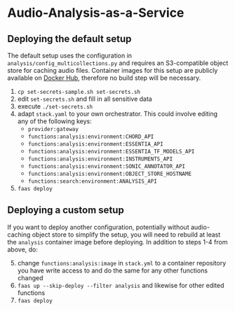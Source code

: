 # Audio-Analysis-as-a-Service

## Deploying the default setup
The default setup uses the configuration in `analysis/config_multicollections.py` and requires an S3-compatible object store for caching audio files. Container images for this setup are publicly available on [Docker Hub](https://hub.docker.com/u/jpauwels), therefore no build step will be necessary.

1. `cp set-secrets-sample.sh set-secrets.sh`
2. edit `set-secrets.sh` and fill in all sensitive data
3. execute `./set-secrets.sh`
4. adapt `stack.yaml` to your own orchestrator. This could involve editing any of the following keys:
   - `provider:gateway`
   - `functions:analysis:environment:CHORD_API`
   - `functions:analysis:environment:ESSENTIA_API`
   - `functions:analysis:environment:ESSENTIA_TF_MODELS_API`
   - `functions:analysis:environment:INSTRUMENTS_API`
   - `functions:analysis:environment:SONIC_ANNOTATOR_API`
   - `functions:analysis:environment:OBJECT_STORE_HOSTNAME`
   - `functions:search:environment:ANALYSIS_API`
5. `faas deploy`

## Deploying a custom setup
If you want to deploy another configuration, potentially without audio-caching object store to simplify the setup, you will need to rebuild at least the `analysis` container image before deploying. In addition to steps 1-4 from above, do:

5. change `functions:analysis:image` in `stack.yml` to a container repository you have write access to and do the same for any other functions changed
6. `faas up --skip-deploy --filter analysis` and likewise for other edited functions
7. `faas deploy`
